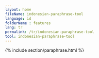 ```yaml
---
layout: home
fileName: indonesian-paraphrase-tool
language: id
folderName : features
lang: tr
permalink: /tr/indonesian-paraphrase-tool
tool: indonesian-paraphrase-tool
---
```

{% include section/paraphrase.html %}